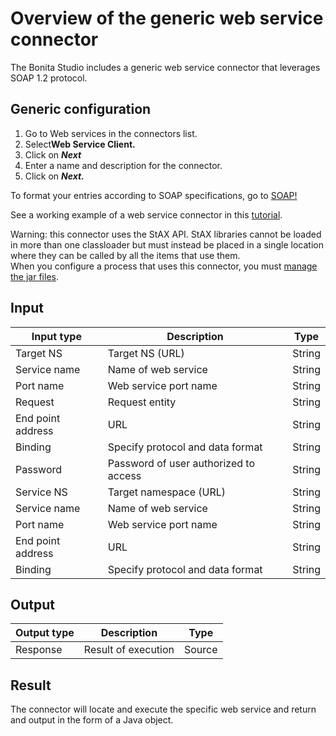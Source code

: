 # Overview of the generic web service connector

The Bonita Studio includes a generic web service connector that leverages SOAP 1.2 protocol.

## Generic configuration

1. Go to Web services in the connectors list. 
2. Select**Web Service Client.**
3. Click on _**Next**_
4. Enter a name and description for the connector.
5. Click on _**Next.**_

To format your entries according to SOAP specifications, go to [SOAP!](http://www.w3.org/TR/soap12-part1/#intro)

See a working example of a web service connector in this [tutorial](web-service-tutorial.md).

Warning: this connector uses the StAX API. StAX libraries cannot be loaded in more than one classloader but must instead be placed in a single location where they can be called by all the items that use them.  
When you configure a process that uses this connector, you must [manage the jar files](manage-jar-files.md).

## Input

| Input type        | Description                           | Type   |
| ----------------- | ------------------------------------- | ------ |
| Target NS         | Target NS (URL)                       | String |
| Service name      | Name of web service                   | String |
| Port name         | Web service port name                 | String |
| Request           | Request entity                        | String |
| End point address | URL                                   | String |
| Binding           | Specify protocol and data format      | String |
| Password          | Password of user authorized to access | String |
| Service NS        | Target namespace (URL)                | String |
| Service name      | Name of web service                   | String |
| Port name         | Web service port name                 | String |
| End point address | URL                                   | String |
| Binding           | Specify protocol and data format      | String |

## Output

| Output type | Description         | Type   |
| ----------- | ------------------- | ------ |
| Response    | Result of execution | Source |

## Result

The connector will locate and execute the specific web service and return and output in the form of a Java object.
